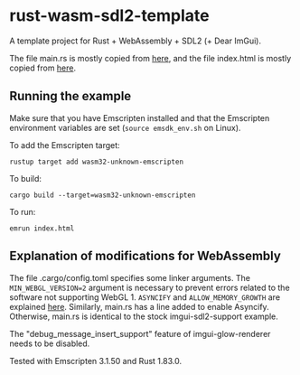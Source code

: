 # rust-wasm-sdl2-template

A template project for Rust + WebAssembly + SDL2 (+ Dear ImGui).

The file main.rs is mostly copied from
[here](https://github.com/imgui-rs/imgui-sdl2-support/blob/main/examples/sdl2_01_basic.rs),
and the file index.html is mostly copied from
[here](https://github.com/gregbuchholz/RuSDLem/blob/main/index-wasm.html).

## Running the example
Make sure that you have Emscripten installed and that the
Emscripten environment variables are set
(`source emsdk_env.sh` on Linux).

To add the Emscripten target:

    rustup target add wasm32-unknown-emscripten

To build:

    cargo build --target=wasm32-unknown-emscripten

To run:

    emrun index.html

## Explanation of modifications for WebAssembly
The file .cargo/config.toml specifies some linker arguments.
The `MIN_WEBGL_VERSION=2` argument is necessary to prevent errors
related to the software not supporting WebGL 1.
`ASYNCIFY` and `ALLOW_MEMORY_GROWTH` are explained
[here](https://github.com/gregbuchholz/RuSDLem/tree/main?tab=readme-ov-file#further-details).
Similarly, main.rs has a line added to enable Asyncify.
Otherwise, main.rs is identical to the stock imgui-sdl2-support example.

The "debug_message_insert_support" feature of imgui-glow-renderer needs to be disabled.

Tested with Emscripten 3.1.50 and Rust 1.83.0.
